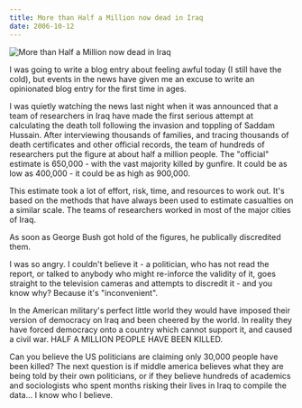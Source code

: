 ```yaml
---
title: More than Half a Million now dead in Iraq
date: 2006-10-12
---
```


![More than Half a Million now dead in Iraq](https://source.unsplash.com/-m88z7ily-w/1600x900)

I was going to write a blog entry about feeling awful today (I still have the cold), but events in the news have given me an excuse to write an opinionated blog entry for the first time in ages.

I was quietly watching the news last night when it was announced that a team of researchers in Iraq have made the first serious attempt at calculating the death toll following the invasion and toppling of Saddam Hussain. After interviewing thousands of families, and tracing thousands of death certificates and other official records, the team of hundreds of researchers put the figure at about half a million people. The "official" estimate is 650,000 - with the vast majority killed by gunfire. It could be as low as 400,000 - it could be as high as 900,000.

This estimate took a lot of effort, risk, time, and resources to work out. It's based on the methods that have always been used to estimate casualties on a similar scale. The teams of researchers worked in most of the major cities of Iraq.

As soon as George Bush got hold of the figures, he publically discredited them.

I was so angry. I couldn't believe it - a politician, who has not read the report, or talked to anybody who might re-inforce the validity of it, goes straight to the television cameras and attempts to discredit it - and you know why? Because it's "inconvenient".

In the American military's perfect little world they would have imposed their version of democracy on Iraq and been cheered by the world. In reality they have forced democracy onto a country which cannot support it, and caused a civil war. HALF A MILLION PEOPLE HAVE BEEN KILLED.

Can you believe the US politicians are claiming only 30,000 people have been killed? The next question is if middle america believes what they are being told by their own politicians, or if they believe hundreds of academics and sociologists who spent months risking their lives in Iraq to compile the data... I know who I believe.